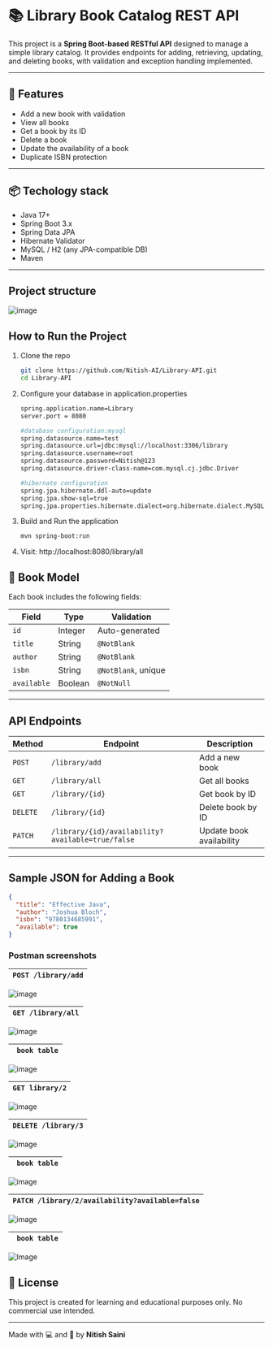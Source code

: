 # 📚 Library Book Catalog REST API

This project is a **Spring Boot-based RESTful API** designed to manage a simple library catalog. It provides endpoints for adding, retrieving, updating, and deleting books, with validation and exception handling implemented.

---

## 🚀 Features

- Add a new book with validation
- View all books
- Get a book by its ID
- Delete a book
- Update the availability of a book
- Duplicate ISBN protection

---

## 📦 Techology stack

- Java 17+
- Spring Boot 3.x
- Spring Data JPA
- Hibernate Validator
- MySQL / H2 (any JPA-compatible DB)
- Maven

---

## Project structure

![image](https://github.com/user-attachments/assets/02266635-0d18-4a1c-9760-034a22301ebe)

## How to Run the Project

1. Clone the repo
   ```bash
   git clone https://github.com/Nitish-AI/Library-API.git
   cd Library-API
   ```
2. Configure your database in application.properties

   ```bash
   spring.application.name=Library
   server.port = 8080

   #database configuration:mysql
   spring.datasource.name=test
   spring.datasource.url=jdbc:mysql://localhost:3306/library
   spring.datasource.username=root
   spring.datasource.password=Nitish@123
   spring.datasource.driver-class-name=com.mysql.cj.jdbc.Driver

   #hibernate configuration
   spring.jpa.hibernate.ddl-auto=update
   spring.jpa.show-sql=true
   spring.jpa.properties.hibernate.dialect=org.hibernate.dialect.MySQL8Dialect
   ```

3. Build and Run the application
   ```bash
   mvn spring-boot:run
   ```
4. Visit: http://localhost:8080/library/all

## 🧾 Book Model

Each book includes the following fields:

| Field       | Type    | Validation          |
| ----------- | ------- | ------------------- |
| `id`        | Integer | Auto-generated      |
| `title`     | String  | `@NotBlank`         |
| `author`    | String  | `@NotBlank`         |
| `isbn`      | String  | `@NotBlank`, unique |
| `available` | Boolean | `@NotNull`          |

---

## API Endpoints

| Method   | Endpoint                                          | Description              |
| -------- | ------------------------------------------------- | ------------------------ |
| `POST`   | `/library/add`                                    | Add a new book           |
| `GET`    | `/library/all`                                    | Get all books            |
| `GET`    | `/library/{id}`                                   | Get book by ID           |
| `DELETE` | `/library/{id}`                                   | Delete book by ID        |
| `PATCH`  | `/library/{id}/availability?available=true/false` | Update book availability |

---

## Sample JSON for Adding a Book

```json
{
  "title": "Effective Java",
  "author": "Joshua Bloch",
  "isbn": "9780134685991",
  "available": true
}
```

### Postman screenshots

| `POST /library/add` |
| ------------------- |
![image](https://github.com/user-attachments/assets/bd34c76c-db66-404b-a910-3ed49bad5f74)

| `GET /library/all` |
| ------------------ |
![image](https://github.com/user-attachments/assets/94fbe749-cd41-4e90-8797-bb30258d8ab3)

| ` book table` |
| ------------- |
![image](https://github.com/user-attachments/assets/d2957a46-0fd4-49ae-91b4-9b3c1ae0e760)

| `GET library/2` |
| --------------- |
![image](https://github.com/user-attachments/assets/70fe2ed4-99df-4983-93f6-e02c3732f2c9)

| `DELETE /library/3` |
| ------------------- |
![image](https://github.com/user-attachments/assets/d5b43f14-661c-470f-8c04-ba7a33aa8a00)

| ` book table` |
| ------------- |
![image](https://github.com/user-attachments/assets/b38da78e-4a5e-4b68-a186-88b3c92ebe4a)

| `PATCH /library/2/availability?available=false` |
| ----------------------------------------------- |
![image](https://github.com/user-attachments/assets/60cc0589-f200-430d-b2db-447be3befe15)

| ` book table` |
| ------------- |
![Image](https://github.com/user-attachments/assets/a0f61ad4-af36-4432-859c-5c9097ab41c7)

## 📄 License

This project is created for learning and educational purposes only. No commercial use intended.

---

Made with 💻 and 🎨 by **Nitish Saini**
